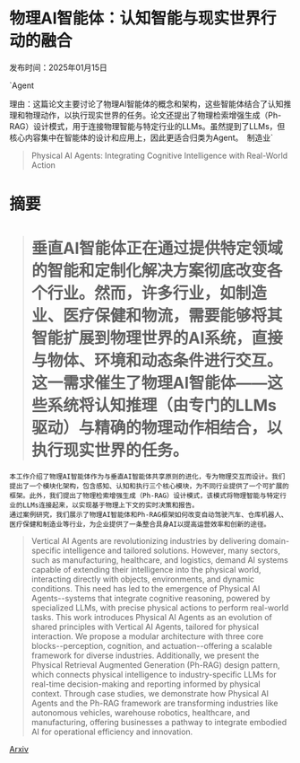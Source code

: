 # 物理AI智能体：认知智能与现实世界行动的融合

发布时间：2025年01月15日

`Agent

理由：这篇论文主要讨论了物理AI智能体的概念和架构，这些智能体结合了认知推理和物理动作，以执行现实世界的任务。论文还提出了物理检索增强生成（Ph-RAG）设计模式，用于连接物理智能与特定行业的LLMs。虽然提到了LLMs，但核心内容集中在智能体的设计和应用上，因此更适合归类为Agent。` `制造业`

> Physical AI Agents: Integrating Cognitive Intelligence with Real-World Action

# 摘要

> # 垂直AI智能体正在通过提供特定领域的智能和定制化解决方案彻底改变各个行业。然而，许多行业，如制造业、医疗保健和物流，需要能够将其智能扩展到物理世界的AI系统，直接与物体、环境和动态条件进行交互。这一需求催生了物理AI智能体——这些系统将认知推理（由专门的LLMs驱动）与精确的物理动作相结合，以执行现实世界的任务。
    本工作介绍了物理AI智能体作为与垂直AI智能体共享原则的进化，专为物理交互而设计。我们提出了一个模块化架构，包含感知、认知和执行三个核心模块，为不同行业提供了一个可扩展的框架。此外，我们提出了物理检索增强生成（Ph-RAG）设计模式，该模式将物理智能与特定行业的LLMs连接起来，以实现基于物理上下文的实时决策和报告。
    通过案例研究，我们展示了物理AI智能体和Ph-RAG框架如何改变自动驾驶汽车、仓库机器人、医疗保健和制造业等行业，为企业提供了一条整合具身AI以提高运营效率和创新的途径。

> Vertical AI Agents are revolutionizing industries by delivering domain-specific intelligence and tailored solutions. However, many sectors, such as manufacturing, healthcare, and logistics, demand AI systems capable of extending their intelligence into the physical world, interacting directly with objects, environments, and dynamic conditions. This need has led to the emergence of Physical AI Agents--systems that integrate cognitive reasoning, powered by specialized LLMs, with precise physical actions to perform real-world tasks.
  This work introduces Physical AI Agents as an evolution of shared principles with Vertical AI Agents, tailored for physical interaction. We propose a modular architecture with three core blocks--perception, cognition, and actuation--offering a scalable framework for diverse industries. Additionally, we present the Physical Retrieval Augmented Generation (Ph-RAG) design pattern, which connects physical intelligence to industry-specific LLMs for real-time decision-making and reporting informed by physical context.
  Through case studies, we demonstrate how Physical AI Agents and the Ph-RAG framework are transforming industries like autonomous vehicles, warehouse robotics, healthcare, and manufacturing, offering businesses a pathway to integrate embodied AI for operational efficiency and innovation.

[Arxiv](https://arxiv.org/abs/2501.08944)